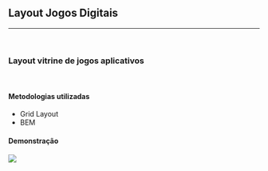 <h2><b>Layout Jogos Digitais</b></h2><hr><br>

<h3>Layout vitrine de jogos aplicativos</h3><br>

<h4>Metodologias utilizadas</h4>

- Grid Layout
- BEM

<h4>Demonstração </h4>
<img src="/prototipo.pdf">

